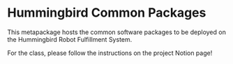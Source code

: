 # Hummingbird Common Packages

This metapackage hosts the common software packages to be deployed on the
Hummingbird Robot Fulfillment System.

For the class, please follow the instructions on the project Notion page!
